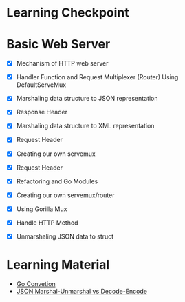 # Learning Checkpoint
# Basic Web Server
- [x] Mechanism of HTTP web server
- [x] Handler Function and Request Multiplexer (Router) Using DefaultServeMux    
- [x] Marshaling data structure to JSON representation
- [x] Response Header
- [x] Marshaling data structure to XML representation
- [x] Request Header
- [x] Creating our own servemux
- [x] Request Header
- [x] Refactoring and Go Modules
- [x] Creating our own servemux/router
- [x] Using Gorilla Mux 
- [x] Handle HTTP Method 
- [x] Unmarshaling JSON data to struct 


# Learning Material
- [Go Convetion](https://github.com/golang/go/wiki/CodeReviewComments#variable-names)
- [JSON Marshal-Unmarshal vs Decode-Encode](https://stackoverflow.com/questions/21197239/decoding-json-using-json-unmarshal-vs-json-newdecoder-decode)